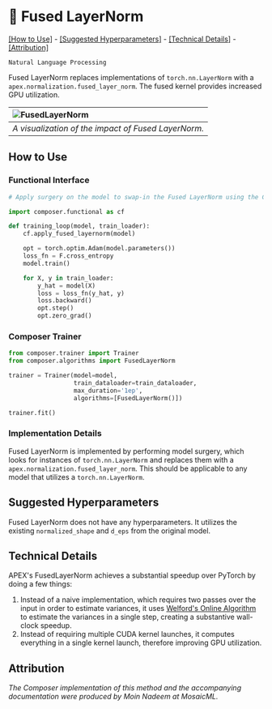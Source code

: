 # 🍰 Fused LayerNorm


[\[How to Use\]](#how-to-use) - [\[Suggested Hyperparameters\]](#suggested-hyperparameters) - [\[Technical Details\]](#technical-details) - [\[Attribution\]](#attribution)

 `Natural Language Processing`

Fused LayerNorm replaces implementations of `torch.nn.LayerNorm` with a `apex.normalization.fused_layer_norm`. The fused kernel provides increased GPU utilization.

| ![FusedLayerNorm](https://miro.medium.com/max/1200/0*ugfR_r4J9PK8tXNb)|
|:--|
|*A visualization of the impact of Fused LayerNorm.*|

## How to Use

### Functional Interface

```python
# Apply surgery on the model to swap-in the Fused LayerNorm using the Composer functional API

import composer.functional as cf

def training_loop(model, train_loader):
    cf.apply_fused_layernorm(model)

    opt = torch.optim.Adam(model.parameters())
    loss_fn = F.cross_entropy
    model.train()

    for X, y in train_loader:
        y_hat = model(X)
        loss = loss_fn(y_hat, y)
        loss.backward()
        opt.step()
        opt.zero_grad()
```

### Composer Trainer

<!--pytest.mark.gpu-->
<!--pytest.mark.timeout(15)-->
<!--
```python
from torch.utils.data import DataLoader
from tests.common import RandomClassificationDataset

from composer.models import create_bert_classification

model = create_bert_classification()
print(type(model))
train_dataloader = DataLoader(RandomClassificationDataset())
```
-->
<!--pytest-codeblocks:cont-->
```python
from composer.trainer import Trainer
from composer.algorithms import FusedLayerNorm

trainer = Trainer(model=model,
                  train_dataloader=train_dataloader,
                  max_duration='1ep',
                  algorithms=[FusedLayerNorm()])

trainer.fit()
```

### Implementation Details

Fused LayerNorm is implemented by performing model surgery, which looks for instances of `torch.nn.LayerNorm` and replaces them with a `apex.normalization.fused_layer_norm`. This should be applicable to any model that utilizes a `torch.nn.LayerNorm`.

## Suggested Hyperparameters

Fused LayerNorm does not have any hyperparameters. It utilizes the existing `normalized_shape` and `d_eps` from the original model.

## Technical Details

APEX's FusedLayerNorm achieves a substantial speedup over PyTorch by doing a few things:
1. Instead of a naive implementation, which requires two passes over the input in order to estimate variances, it uses [Welford's Online Algorithm](https://en.wikipedia.org/wiki/Algorithms_for_calculating_variance#Welford's_online_algorithm) to estimate the variances in a single step, creating a substantive wall-clock speedup.
2. Instead of requiring multiple CUDA kernel launches, it computes everything in a single kernel launch, therefore improving GPU utilization.

## Attribution

*The Composer implementation of this method and the accompanying documentation were produced by Moin Nadeem at MosaicML.*
